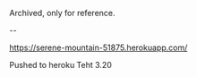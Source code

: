 Archived, only for reference.

--

https://serene-mountain-51875.herokuapp.com/

Pushed to heroku Teht 3.20
